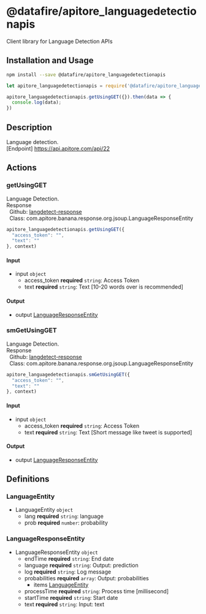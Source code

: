 # @datafire/apitore_languagedetectionapis

Client library for Language Detection APIs

## Installation and Usage
```bash
npm install --save @datafire/apitore_languagedetectionapis
```
```js
let apitore_languagedetectionapis = require('@datafire/apitore_languagedetectionapis').create();

apitore_languagedetectionapis.getUsingGET({}).then(data => {
  console.log(data);
})
```

## Description

Language detection.<BR />[Endpoint] https://api.apitore.com/api/22

## Actions

### getUsingGET
Language Detection.<BR />Response<BR />&nbsp; Github: <a href="https://github.com/keigohtr/apitore-response-parent/tree/master/langdetect-response">langdetect-response</a><BR />&nbsp; Class: com.apitore.banana.response.org.jsoup.LanguageResponseEntity<BR />


```js
apitore_languagedetectionapis.getUsingGET({
  "access_token": "",
  "text": ""
}, context)
```

#### Input
* input `object`
  * access_token **required** `string`: Access Token
  * text **required** `string`: Text [10-20 words over is recommended]

#### Output
* output [LanguageResponseEntity](#languageresponseentity)

### smGetUsingGET
Language Detection.<BR />Response<BR />&nbsp; Github: <a href="https://github.com/keigohtr/apitore-response-parent/tree/master/langdetect-response">langdetect-response</a><BR />&nbsp; Class: com.apitore.banana.response.org.jsoup.LanguageResponseEntity<BR />


```js
apitore_languagedetectionapis.smGetUsingGET({
  "access_token": "",
  "text": ""
}, context)
```

#### Input
* input `object`
  * access_token **required** `string`: Access Token
  * text **required** `string`: Text [Short message like tweet is supported]

#### Output
* output [LanguageResponseEntity](#languageresponseentity)



## Definitions

### LanguageEntity
* LanguageEntity `object`
  * lang **required** `string`: language
  * prob **required** `number`: probability

### LanguageResponseEntity
* LanguageResponseEntity `object`
  * endTime **required** `string`: End date
  * language **required** `string`: Output: prediction
  * log **required** `string`: Log message
  * probabilities **required** `array`: Output: probabilities
    * items [LanguageEntity](#languageentity)
  * processTime **required** `string`: Process time [millisecond]
  * startTime **required** `string`: Start date
  * text **required** `string`: Input: text


